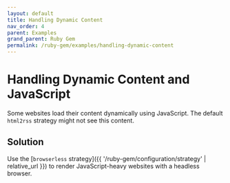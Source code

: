 ```yaml
---
layout: default
title: Handling Dynamic Content
nav_order: 4
parent: Examples
grand_parent: Ruby Gem
permalink: /ruby-gem/examples/handling-dynamic-content
---
```


# Handling Dynamic Content and JavaScript

Some websites load their content dynamically using JavaScript. The default `html2rss` strategy might not see this content.

## Solution

Use the [`browserless` strategy]({{ '/ruby-gem/configuration/strategy' | relative_url }}) to render JavaScript-heavy websites with a headless browser.
